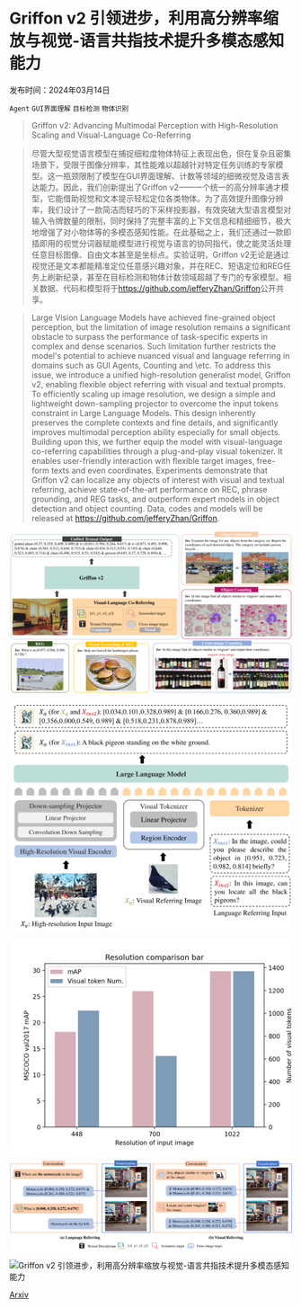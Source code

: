 # Griffon v2 引领进步，利用高分辨率缩放与视觉-语言共指技术提升多模态感知能力

发布时间：2024年03月14日

`Agent` `GUI界面理解` `目标检测` `物体识别`

> Griffon v2: Advancing Multimodal Perception with High-Resolution Scaling and Visual-Language Co-Referring

> 尽管大型视觉语言模型在捕捉细粒度物体特征上表现出色，但在复杂且密集场景下，受限于图像分辨率，其性能难以超越针对特定任务训练的专家模型。这一瓶颈限制了模型在GUI界面理解、计数等领域的细微视觉及语言表达能力。因此，我们创新提出了Griffon v2——一个统一的高分辨率通才模型，它能借助视觉和文本提示轻松定位各类物体。为了高效提升图像分辨率，我们设计了一款简洁而轻巧的下采样投影器，有效突破大型语言模型对输入令牌数量的限制，同时保持了完整丰富的上下文信息和精细细节，极大地增强了对小物体等的多模态感知性能。在此基础之上，我们还通过一款即插即用的视觉分词器赋能模型进行视觉与语言的协同指代，使之能灵活处理任意目标图像、自由文本甚至是坐标点。实验证明，Griffon v2无论是通过视觉还是文本都能精准定位任意感兴趣对象，并在REC、短语定位和REG任务上刷新纪录，甚至在目标检测和物体计数领域超越了专门的专家模型。相关数据、代码和模型将于<https://github.com/jefferyZhan/Griffon>公开共享。

> Large Vision Language Models have achieved fine-grained object perception, but the limitation of image resolution remains a significant obstacle to surpass the performance of task-specific experts in complex and dense scenarios. Such limitation further restricts the model's potential to achieve nuanced visual and language referring in domains such as GUI Agents, Counting and \etc. To address this issue, we introduce a unified high-resolution generalist model, Griffon v2, enabling flexible object referring with visual and textual prompts. To efficiently scaling up image resolution, we design a simple and lightweight down-sampling projector to overcome the input tokens constraint in Large Language Models. This design inherently preserves the complete contexts and fine details, and significantly improves multimodal perception ability especially for small objects. Building upon this, we further equip the model with visual-language co-referring capabilities through a plug-and-play visual tokenizer. It enables user-friendly interaction with flexible target images, free-form texts and even coordinates. Experiments demonstrate that Griffon v2 can localize any objects of interest with visual and textual referring, achieve state-of-the-art performance on REC, phrase grounding, and REG tasks, and outperform expert models in object detection and object counting. Data, codes and models will be released at https://github.com/jefferyZhan/Griffon.

![Griffon v2 引领进步，利用高分辨率缩放与视觉-语言共指技术提升多模态感知能力](../../../paper_images/2403.09333/x1.png)

![Griffon v2 引领进步，利用高分辨率缩放与视觉-语言共指技术提升多模态感知能力](../../../paper_images/2403.09333/x2.png)

![Griffon v2 引领进步，利用高分辨率缩放与视觉-语言共指技术提升多模态感知能力](../../../paper_images/2403.09333/resolution.png)

![Griffon v2 引领进步，利用高分辨率缩放与视觉-语言共指技术提升多模态感知能力](../../../paper_images/2403.09333/x3.png)

![Griffon v2 引领进步，利用高分辨率缩放与视觉-语言共指技术提升多模态感知能力](../../../paper_images/2403.09333/x4.png)

[Arxiv](https://arxiv.org/abs/2403.09333)